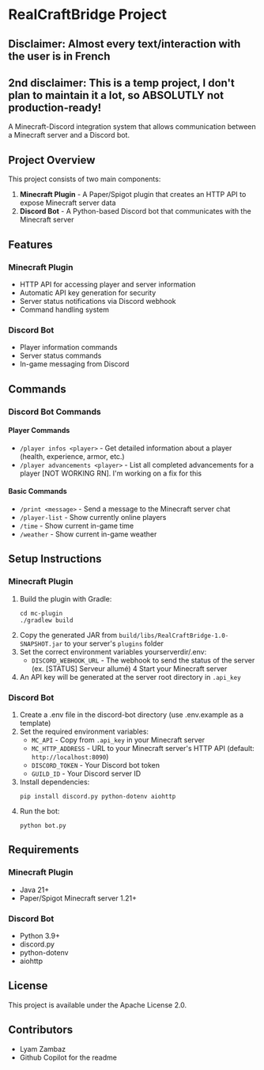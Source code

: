 # RealCraftBridge Project

## Disclaimer: Almost every text/interaction with the user is in French
## 2nd disclaimer: This is a temp project, I don't plan to maintain it a lot, so ABSOLUTLY not production-ready!

A Minecraft-Discord integration system that allows communication between a Minecraft server and a Discord bot.

## Project Overview

This project consists of two main components:

1. **Minecraft Plugin** - A Paper/Spigot plugin that creates an HTTP API to expose Minecraft server data
2. **Discord Bot** - A Python-based Discord bot that communicates with the Minecraft server

## Features

### Minecraft Plugin
- HTTP API for accessing player and server information
- Automatic API key generation for security
- Server status notifications via Discord webhook
- Command handling system

### Discord Bot
- Player information commands
- Server status commands
- In-game messaging from Discord

## Commands

### Discord Bot Commands

#### Player Commands
- `/player infos <player>` - Get detailed information about a player (health, experience, armor, etc.)
- `/player advancements <player>` - List all completed advancements for a player [NOT WORKING RN]. I'm working on a fix for this

#### Basic Commands
- `/print <message>` - Send a message to the Minecraft server chat
- `/player-list` - Show currently online players
- `/time` - Show current in-game time
- `/weather` - Show current in-game weather

## Setup Instructions

### Minecraft Plugin
1. Build the plugin with Gradle:
   ```
   cd mc-plugin
   ./gradlew build
   ```
2. Copy the generated JAR from `build/libs/RealCraftBridge-1.0-SNAPSHOT.jar` to your server's `plugins` folder
3. Set the correct environment variables yourserverdir/.env:
    - `DISCORD_WEBHOOK_URL` - The webhook to send the status of the server (ex. \[STATUS\] Serveur allumé)
4 Start your Minecraft server
5. An API key will be generated at the server root directory in `.api_key`

### Discord Bot
1. Create a .env file in the discord-bot directory (use .env.example as a template)
2. Set the required environment variables:
   - `MC_API` - Copy from `.api_key` in your Minecraft server
   - `MC_HTTP_ADDRESS` - URL to your Minecraft server's HTTP API (default: `http://localhost:8090`)
   - `DISCORD_TOKEN` - Your Discord bot token
   - `GUILD_ID` - Your Discord server ID
3. Install dependencies:
   ```
   pip install discord.py python-dotenv aiohttp
   ```
4. Run the bot:
   ```
   python bot.py
   ```

## Requirements

### Minecraft Plugin
- Java 21+
- Paper/Spigot Minecraft server 1.21+

### Discord Bot
- Python 3.9+
- discord.py
- python-dotenv
- aiohttp

## License

This project is available under the Apache License 2.0.

## Contributors

- Lyam Zambaz
- Github Copilot for the readme